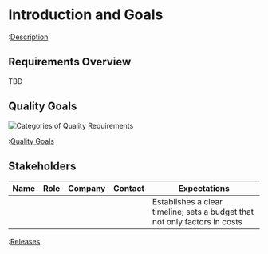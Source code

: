 # Introduction and Goals

:[Description](01-Introduction-and-Goals/Project-Overview.md)
 
## Requirements Overview

TBD

## Quality Goals

![Categories of Quality
Requirements](images/01_2_iso-25010-topics-EN.drawio.png)

:[Quality Goals](01-Introduction-and-Goals/Quality-Goals.md)

## Stakeholders

| Name    | Role                                    | Company   | Contact                                                | Expectations                                                                                          |
|---------|-----------------------------------------|-----------|--------------------------------------------------------|-------------------------------------------------------------------------------------------------------|
| <Name>  | <role>                                  | <company> | <contact>                                              | Establishes a clear timeline; sets a budget that not only factors in costs                            |


:[Releases](01-Introduction-and-Goals/Releases.md)